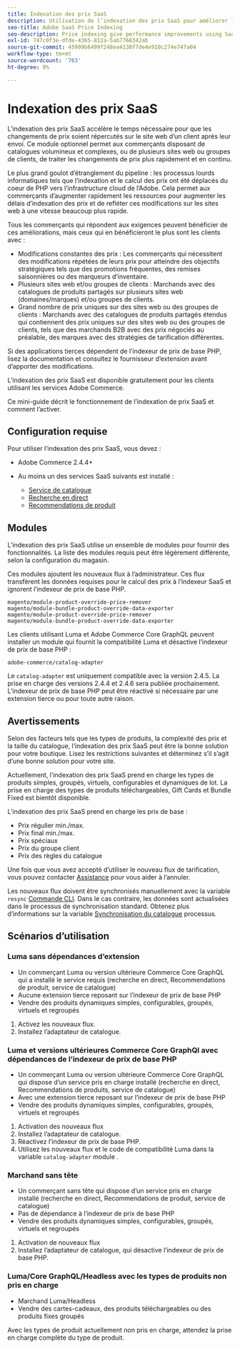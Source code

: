 ```yaml
---
title: Indexation des prix SaaS
description: Utilisation de l’indexation des prix SaaS pour améliorer les performances
seo-title: Adobe SaaS Price Indexing
seo-description: Price indexing give performance improvements using SaaS infrastructure
exl-id: 747c0f3e-dfde-4365-812a-5ab7768342ab
source-git-commit: 45999b6499f248ea4138f7de4e910c274e747a04
workflow-type: tm+mt
source-wordcount: '763'
ht-degree: 0%

---
```


# Indexation des prix SaaS

L’indexation des prix SaaS accélère le temps nécessaire pour que les changements de prix soient répercutés sur le site web d’un client après leur envoi. Ce module optionnel permet aux commerçants disposant de catalogues volumineux et complexes, ou de plusieurs sites web ou groupes de clients, de traiter les changements de prix plus rapidement et en continu.

Le plus grand goulot d’étranglement du pipeline : les processus lourds informatiques tels que l’indexation et le calcul des prix ont été déplacés du coeur de PHP vers l’infrastructure cloud de l’Adobe. Cela permet aux commerçants d’augmenter rapidement les ressources pour augmenter les délais d’indexation des prix et de refléter ces modifications sur les sites web à une vitesse beaucoup plus rapide.

Tous les commerçants qui répondent aux exigences peuvent bénéficier de ces améliorations, mais ceux qui en bénéficieront le plus sont les clients avec :

* Modifications constantes des prix : Les commerçants qui nécessitent des modifications répétées de leurs prix pour atteindre des objectifs stratégiques tels que des promotions fréquentes, des remises saisonnières ou des marqueurs d’inventaire.
* Plusieurs sites web et/ou groupes de clients : Marchands avec des catalogues de produits partagés sur plusieurs sites web (domaines/marques) et/ou groupes de clients.
* Grand nombre de prix uniques sur des sites web ou des groupes de clients : Marchands avec des catalogues de produits partagés étendus qui contiennent des prix uniques sur des sites web ou des groupes de clients, tels que des marchands B2B avec des prix négociés au préalable, des marques avec des stratégies de tarification différentes.

Si des applications tierces dépendent de l’indexeur de prix de base PHP, lisez la documentation et consultez le fournisseur d’extension avant d’apporter des modifications.

L’indexation des prix SaaS est disponible gratuitement pour les clients utilisant les services Adobe Commerce.

Ce mini-guide décrit le fonctionnement de l’indexation de prix SaaS et comment l’activer.

## Configuration requise

Pour utiliser l’indexation des prix SaaS, vous devez :

* Adobe Commerce 2.4.4+
* Au moins un des services SaaS suivants est installé :

   * [Service de catalogue](../catalog-service/overview.md)
   * [Recherche en direct](../live-search/guide-overview.md)
   * [Recommendations de produit](../product-recommendations/guide-overview.md)

## Modules

L’indexation des prix SaaS utilise un ensemble de modules pour fournir des fonctionnalités. La liste des modules requis peut être légèrement différente, selon la configuration du magasin.

Ces modules ajoutent les nouveaux flux à l’administrateur. Ces flux transfèrent les données requises pour le calcul des prix à l’indexeur SaaS et ignorent l’indexeur de prix de base PHP.

```
magento/module-product-override-price-remover
magento/module-bundle-product-override-data-exporter
magento/module-product-override-price-remover
magento/module-bundle-product-override-data-exporter
```

Les clients utilisant Luma et Adobe Commerce Core GraphQL peuvent installer un module qui fournit la compatibilité Luma et désactive l’indexeur de prix de base PHP :

```
adobe-commerce/catalog-adapter
```

Le `catalog-adapter` est uniquement compatible avec la version 2.4.5. La prise en charge des versions 2.4.4 et 2.4.6 sera publiée prochainement.
L’indexeur de prix de base PHP peut être réactivé si nécessaire par une extension tierce ou pour toute autre raison.

## Avertissements

Selon des facteurs tels que les types de produits, la complexité des prix et la taille du catalogue, l’indexation des prix SaaS peut être la bonne solution pour votre boutique. Lisez les restrictions suivantes et déterminez s’il s’agit d’une bonne solution pour votre site.

Actuellement, l’indexation des prix SaaS prend en charge les types de produits simples, groupés, virtuels, configurables et dynamiques de lot.
La prise en charge des types de produits téléchargeables, Gift Cards et Bundle Fixed est bientôt disponible.

L’indexation des prix SaaS prend en charge les prix de base :

* Prix régulier min./max.
* Prix final min./max.
* Prix spéciaux
* Prix du groupe client
* Prix des règles du catalogue

Une fois que vous avez accepté d’utiliser le nouveau flux de tarification, vous pouvez contacter [Assistance](https://experienceleague.adobe.com/docs/commerce-knowledge-base/kb/help-center-guide/magento-help-center-user-guide.html) pour vous aider à l’annuler.

Les nouveaux flux doivent être synchronisés manuellement avec la variable `resync` [Commande CLI](https://experienceleague.adobe.com/docs/commerce-merchant-services/user-guides/data-services/catalog-sync.html#resynccmdline). Dans le cas contraire, les données sont actualisées dans le processus de synchronisation standard. Obtenez plus d’informations sur la variable [Synchronisation du catalogue](../landing/catalog-sync.md) processus.

## Scénarios d’utilisation

### Luma sans dépendances d’extension

* Un commerçant Luma ou version ultérieure Commerce Core GraphQL qui a installé le service requis (recherche en direct, Recommendations de produit, service de catalogue)
* Aucune extension tierce reposant sur l’indexeur de prix de base PHP
* Vendre des produits dynamiques simples, configurables, groupés, virtuels et regroupés

1. Activez les nouveaux flux.
1. Installez l’adaptateur de catalogue.

### Luma et versions ultérieures Commerce Core GraphQl avec dépendances de l’indexeur de prix de base PHP

* Un commerçant Luma ou version ultérieure Commerce Core GraphQL qui dispose d’un service pris en charge installé (recherche en direct, Recommendations de produits, service de catalogue)
* Avec une extension tierce reposant sur l’indexeur de prix de base PHP
* Vendre des produits dynamiques simples, configurables, groupés, virtuels et regroupés

1. Activation des nouveaux flux
1. Installez l’adaptateur de catalogue.
1. Réactivez l’indexeur de prix de base PHP.
1. Utilisez les nouveaux flux et le code de compatibilité Luma dans la variable `catalog-adapter` module .

### Marchand sans tête

* Un commerçant sans tête qui dispose d’un service pris en charge installé (recherche en direct, Recommendations de produit, service de catalogue)
* Pas de dépendance à l’indexeur de prix de base PHP
* Vendre des produits dynamiques simples, configurables, groupés, virtuels et regroupés

1. Activation de nouveaux flux
1. Installez l’adaptateur de catalogue, qui désactive l’indexeur de prix de base PHP.

### Luma/Core GraphQL/Headless avec les types de produits non pris en charge

* Marchand Luma/Headless
* Vendre des cartes-cadeaux, des produits téléchargeables ou des produits fixes groupés

Avec les types de produit actuellement non pris en charge, attendez la prise en charge complète du type de produit.
